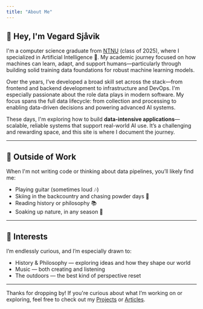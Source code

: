 ```yaml
---
title: "About Me"
---
```


## 👋 Hey, I'm Vegard Sjåvik

I'm a computer science graduate from [NTNU](https://www.ntnu.no/) (class of 2025), where I specialized in Artificial Intelligence 🤖. My academic journey focused on how machines can learn, adapt, and support humans—particularly through building solid training data foundations for robust machine learning models.

Over the years, I’ve developed a broad skill set across the stack—from frontend and backend development to infrastructure and DevOps. I'm especially passionate about the role data plays in modern software. My focus spans the full data lifecycle: from collection and processing to enabling data-driven decisions and powering advanced AI systems.

These days, I'm exploring how to build **data-intensive applications**—scalable, reliable systems that support real-world AI use. It’s a challenging and rewarding space, and this site is where I document the journey.

---

## 🎸 Outside of Work

When I'm not writing code or thinking about data pipelines, you’ll likely find me:

- Playing guitar (sometimes loud 🎶)
- Skiing in the backcountry and chasing powder days 🎿
- Reading history or philosophy 📚
- Soaking up nature, in any season 🌲

---

## 🧠 Interests

I’m endlessly curious, and I’m especially drawn to:

- History & Philosophy — exploring ideas and how they shape our world
- Music — both creating and listening
- The outdoors — the best kind of perspective reset

---

Thanks for dropping by! If you're curious about what I’m working on or exploring, feel free to check out my [Projects](/projects) or [Articles](/articles).
